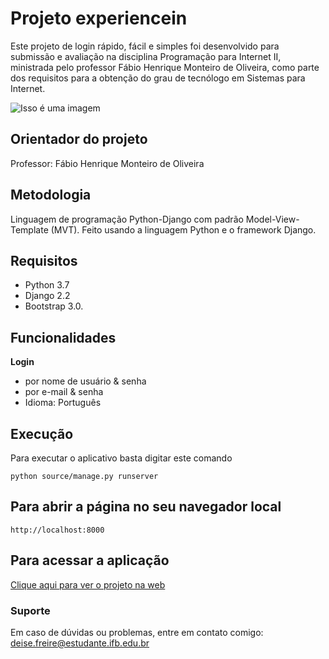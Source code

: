 # Projeto experiencein

Este projeto de login rápido, fácil e simples foi desenvolvido para submissão e avaliação na disciplina Programação para Internet II, ministrada pelo professor Fábio Henrique Monteiro de Oliveira, como parte dos requisitos para a obtenção do grau de tecnólogo em Sistemas para Internet.

![Isso é uma imagem](https://s3.amazonaws.com/caelum-online-public/django/img/11/login.png)


## **Orientador do projeto**

Professor: Fábio Henrique Monteiro de Oliveira

## **Metodologia**
Linguagem de programação Python-Django com padrão Model-View-Template (MVT). Feito usando a linguagem Python e o framework Django.

## **Requisitos**
- Python 3.7
- Django 2.2
- Bootstrap 3.0.

## **Funcionalidades**
**Login**
- por nome de usuário & senha
- por e-mail & senha
- Idioma: Português

## **Execução**
Para executar o aplicativo basta digitar este comando
```
python source/manage.py runserver
```
## Para abrir a página no seu navegador local 
`http://localhost:8000`

## **Para acessar a aplicação**
[Clique aqui para ver o projeto na web](http://deisefreire.pythonanywhere.com/login/?next=/)

### **Suporte**
Em caso de dúvidas ou problemas, entre em contato comigo: deise.freire@estudante.ifb.edu.br
